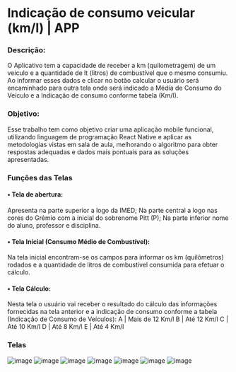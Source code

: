 # Indicação de consumo veicular (km/l) | APP
### Descrição:
O Aplicativo tem a capacidade de receber a km (quilometragem) de um veículo e a quantidade de lt (litros) de combustível que o mesmo consumiu.   Ao informar esses dados e clicar no botão calcular o usuário será encaminhado para outra tela onde será indicado a Média de Consumo do Veículo e a Indicação de consumo conforme tabela (Km/l).

### Objetivo:
Esse trabalho tem como objetivo criar uma aplicação mobile funcional, utilizando linguagem de programação React Native e aplicar as metodologias vistas em sala de aula, melhorando o algoritmo para obter respostas adequadas e dados mais pontuais para as soluções apresentadas.

### Funções das Telas
#### •	Tela de abertura:
Apresenta na parte superior a logo da IMED;
Na parte central a logo nas cores do Grêmio com a inicial do sobrenome Pitt (P);
Na parte inferior nome do aluno, professor e disciplina.
#### •	Tela Inicial (Consumo Médio de Combustível):
Na tela inicial encontram-se os campos para informar os km (quilômetros) rodados e a quantidade de litros de combustível consumida para efetuar o cálculo. 
#### •	Tela Cálculo:
Nesta tela o usuário vai receber o resultado do cálculo das informações fornecidas na tela anterior e a indicação de consumo conforme a tabela (Indicação de Consumo de Veículos):
A  |  Mais de 12 Km/l 
B  |  Até 12 Km/l 
C  |  Até 10 Km/l 
D  |  Até 8 Km/l 
E  |  Até 4 Km/l

### Telas
![image](https://user-images.githubusercontent.com/67445573/164532897-875e97e2-d037-42b5-94a0-32fb13954ea8.png)
![image](https://user-images.githubusercontent.com/67445573/164532921-426d34c3-5a77-41dc-be13-b644422aae62.png)
![image](https://user-images.githubusercontent.com/67445573/164532973-b66422c3-aae5-47c7-bbfd-a042cb0d3cf9.png)
![image](https://user-images.githubusercontent.com/67445573/164532983-4efe47c6-b50e-421e-92c8-0e6add0ef74e.png)
![image](https://user-images.githubusercontent.com/67445573/164532994-045e6a29-a0ff-40de-b9bc-675e8451788a.png)
![image](https://user-images.githubusercontent.com/67445573/164533004-1d737dfa-db8c-4e22-8784-a4402f695346.png)
![image](https://user-images.githubusercontent.com/67445573/164533013-ec215c6b-c4de-4886-838c-ac5800f4095e.png)
